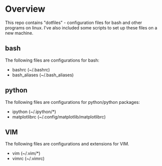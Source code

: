 # Overview

This repo contains "dotfiles" - configuration files for bash and other programs on linux. I've also included some scripts to set up these files on a new machine.

## bash

The following files are configurations for bash:

* bashrc (~/.bashrc)
* bash\_aliases (~/.bash\_aliases)

## python

The following files are configurations for python/python packages:

* ipython (~/.ipython/\*)
* matplotlibrc (~/.config/matplotlib/matplotlibrc) 

## VIM

The following files are configurations and extensions for VIM.

* vim (~/.vim/\*)
* vimrc (~/.vimrc)


